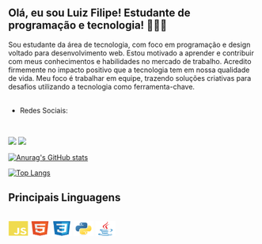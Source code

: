 ## Olá, eu sou Luiz Filipe! Estudante de programação e tecnologia! 👋👨‍💻

Sou estudante da área de tecnologia, com foco em programação e design voltado para desenvolvimento web. Estou motivado a aprender e contribuir com meus conhecimentos e habilidades no mercado de trabalho. Acredito firmemente no impacto positivo que a tecnologia tem em nossa qualidade de vida. Meu foco é trabalhar em equipe, trazendo soluções criativas para desafios utilizando a tecnologia como ferramenta-chave.
</br>
</br>
- Redes Sociais:
</br>
<div> 
  
  <a href = "mailto:luizmiranda29e@gmail.com"><img src="https://img.shields.io/badge/-Gmail-%23333?style=for-the-badge&logo=gmail&logoColor=white" target="_blank"></a>
  <a href="https://www.linkedin.com/in/luiz-miranda-236831202/" target="_blank"><img src="https://img.shields.io/badge/-LinkedIn-%230077B5?style=for-the-badge&logo=linkedin&logoColor=white" target="_blank"></a> 
</div>


[![Anurag's GitHub stats](https://github-readme-stats.vercel.app/api?username=luizlmorim&show_icons=true&theme=radical)](https://github.com/anuraghazra/github-readme-stats)

[![Top Langs](https://github-readme-stats.vercel.app/api/top-langs/?username=luizlmorim&layout=compact)](https://github.com/anuraghazra/github-readme-stats)

## Principais Linguagens

<div style="display: inline_block"><br>
  <img align="center" alt="Henrique-Js" height="30" width="40" src="https://raw.githubusercontent.com/devicons/devicon/master/icons/javascript/javascript-plain.svg">
  <img align="center" alt="Henrique-HTML" height="30" width="40" src="https://raw.githubusercontent.com/devicons/devicon/master/icons/html5/html5-original.svg">
  <img align="center" alt="Henrique-CSS" height="30" width="40" src="https://raw.githubusercontent.com/devicons/devicon/master/icons/css3/css3-original.svg">
  <img align="center" alt="Henrique-Python" height="30" width="40" src="https://raw.githubusercontent.com/devicons/devicon/master/icons/python/python-original.svg">
  <img align="center" alt="Henrique-Java" height="30" width="40" src="https://raw.githubusercontent.com/devicons/devicon/master/icons/java/java-original.svg">
</div>
<br>



